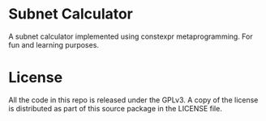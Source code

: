# Subnet Calculator

A subnet calculator implemented using constexpr metaprogramming.
For fun and learning purposes.

# License

All the code in this repo is released under the GPLv3. A copy of the
license is distributed as part of this source package in the LICENSE file.
